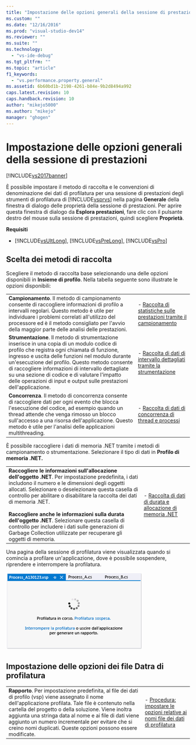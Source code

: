 ```yaml
---
title: "Impostazione delle opzioni generali della sessione di prestazioni | Microsoft Docs"
ms.custom: ""
ms.date: "12/16/2016"
ms.prod: "visual-studio-dev14"
ms.reviewer: ""
ms.suite: ""
ms.technology: 
  - "vs-ide-debug"
ms.tgt_pltfrm: ""
ms.topic: "article"
f1_keywords: 
  - "vs.performance.property.general"
ms.assetid: 6b60bd1b-2198-4261-b84e-9b2d8494a992
caps.latest.revision: 10
caps.handback.revision: 10
author: "mikejo5000"
ms.author: "mikejo"
manager: "ghogen"
---
```

# Impostazione delle opzioni generali della sessione di prestazioni
[!INCLUDE[vs2017banner](../code-quality/includes/vs2017banner.md)]

È possibile impostare il metodo di raccolta e le convenzioni di denominazione dei dati di profilatura per una sessione di prestazioni degli strumenti di profilatura di [!INCLUDE[vsprvs](../code-quality/includes/vsprvs_md.md)] nella pagina **Generale** della finestra di dialogo delle proprietà della sessione di prestazioni.  Per aprire questa finestra di dialogo da **Esplora prestazioni**, fare clic con il pulsante destro del mouse sulla sessione di prestazioni, quindi scegliere **Proprietà**.  
  
 **Requisiti**  
  
-   [!INCLUDE[vsUltLong](../code-quality/includes/vsultlong_md.md)], [!INCLUDE[vsPreLong](../code-quality/includes/vsprelong_md.md)], [!INCLUDE[vsPro](../code-quality/includes/vspro_md.md)]  
  
## Scelta dei metodi di raccolta  
 Scegliere il metodo di raccolta base selezionando una delle opzioni disponibili in **Insieme di profilo**.  Nella tabella seguente sono illustrate le opzioni disponibili:  
  
|||  
|-|-|  
|**Campionamento**.  Il metodo di campionamento consente di raccogliere informazioni di profilo a intervalli regolari.  Questo metodo è utile per individuare i problemi correlati all'utilizzo del processore ed è il metodo consigliato per l'avvio della maggior parte delle analisi delle prestazioni.|-   [Raccolta di statistiche sulle prestazioni tramite il campionamento](../profiling/collecting-performance-statistics-by-using-sampling.md)|  
|**Strumentazione**.  Il metodo di strumentazione inserisce in una copia di un modulo codice di profilo che registra ogni chiamata di funzione, ingresso e uscita delle funzioni nel modulo durante un'esecuzione del profilo.  Questo metodo consente di raccogliere informazioni di intervallo dettagliate su una sezione di codice e di valutare l'impatto delle operazioni di input e output sulle prestazioni dell'applicazione.|-   [Raccolta di dati di intervallo dettagliati tramite la strumentazione](../profiling/collecting-detailed-timing-data-by-using-instrumentation.md)|  
|**Concorrenza**.  Il metodo di concorrenza consente di raccogliere dati per ogni evento che blocca l'esecuzione del codice, ad esempio quando un thread attende che venga rimosso un blocco sull'accesso a una risorsa dell'applicazione.  Questo metodo è utile per l'analisi delle applicazioni multithreading.|-   [Raccolta di dati di concorrenza di thread e processi](../profiling/collecting-thread-and-process-concurrency-data.md)|  
  
 È possibile raccogliere i dati di memoria .NET tramite i metodi di campionamento o strumentazione.  Selezionare il tipo di dati in **Profilo di memoria .NET.**  
  
|||  
|-|-|  
|**Raccogliere le informazioni sull'allocazione dell'oggetto .NET**.  Per impostazione predefinita, i dati includono il numero e le dimensioni degli oggetti allocati.  Selezionare o deselezionare questa casella di controllo per abilitare o disabilitare la raccolta dei dati di memoria .NET.<br /><br /> **Raccogliere anche le informazioni sulla durata dell'oggetto .NET**.  Selezionare questa casella di controllo per includere i dati sulle generazioni di Garbage Collection utilizzate per recuperare gli oggetti di memoria.|-   [Raccolta di dati di durata e allocazione di memoria .NET](../profiling/collecting-dotnet-memory-allocation-and-lifetime-data.md)|  
  
 Una pagina della sessione di profilatura viene visualizzata quando si comincia a profilare un'applicazione, dove è possibile sospendere, riprendere e interrompere la profilatura.  
  
 ![Pagina della sessione di profilatura](../profiling/media/prof_profilingsessionpage.png "PROF\_ProfilingSessionPage")  
  
## Impostazione delle opzioni dei file Datra di profilatura  
  
|||  
|-|-|  
|**Rapporto**.  Per impostazione predefinita, al file dei dati di profilo \(vsp\) viene assegnato il nome dell'applicazione profilata. Tale file è contenuto nella cartella del progetto o della soluzione.  Viene inoltra aggiunta una stringa data al nome e ai file di dati viene aggiunto un numero incrementale per evitare che si creino nomi duplicati.  Queste opzioni possono essere modificate.|-   [Procedura: impostare le opzioni relative ai nomi file dei dati di profilatura](../profiling/how-to-set-performance-data-file-name-options.md)|